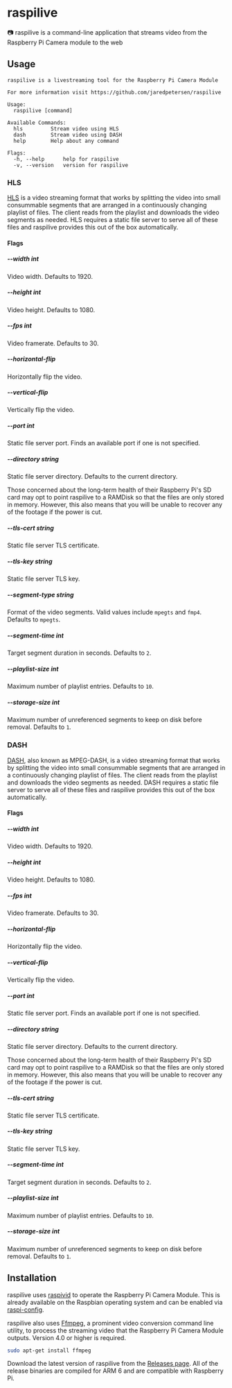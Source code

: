 # raspilive
📷 raspilive is a command-line application that streams video from the Raspberry Pi Camera module to the web

## Usage
```
raspilive is a livestreaming tool for the Raspberry Pi Camera Module

For more information visit https://github.com/jaredpetersen/raspilive

Usage:
  raspilive [command]

Available Commands:
  hls         Stream video using HLS
  dash        Stream video using DASH
  help        Help about any command

Flags:
  -h, --help      help for raspilive
  -v, --version   version for raspilive
```

### HLS
[HLS](https://en.wikipedia.org/wiki/HTTP_Live_Streaming) is a video streaming format that works by splitting the video
into small consummable segments that are arranged in a continuously changing playlist of files. The client reads from
the playlist and downloads the video segments as needed. HLS requires a static file server to serve all of these files
and raspilive provides this out of the box automatically.

#### Flags
##### --width int
Video width. Defaults to 1920.

##### --height int
Video height. Defaults to 1080.

##### --fps int
Video framerate. Defaults to 30.

##### --horizontal-flip
Horizontally flip the video.

##### --vertical-flip
Vertically flip the video.

##### --port int
Static file server port. Finds an available port if one is not specified.

##### --directory string
Static file server directory. Defaults to the current directory.

Those concerned about the long-term health of their Raspberry Pi's SD card may opt to point raspilive to a RAMDisk so
that the files are only stored in memory. However, this also means that you will be unable to recover any of the 
footage if the power is cut.

##### --tls-cert string
Static file server TLS certificate.

##### --tls-key string
Static file server TLS key.

##### --segment-type string
Format of the video segments. Valid values include `mpegts` and `fmp4`. Defaults to `mpegts`.

##### --segment-time int
Target segment duration in seconds. Defaults to `2`.

##### --playlist-size int
Maximum number of playlist entries. Defaults to `10`.

##### --storage-size int
Maximum number of unreferenced segments to keep on disk before removal. Defaults to `1`.

### DASH
[DASH](https://en.wikipedia.org/wiki/Dynamic_Adaptive_Streaming_over_HTTP), also known as MPEG-DASH, is a video
streaming format that works by splitting the video into small consummable segments that are arranged in a continuously
changing playlist of files. The client reads from the playlist and downloads the video segments as needed. DASH
requires a static file server to serve all of these files and raspilive provides this out of the box automatically.

#### Flags
##### --width int
Video width. Defaults to 1920.

##### --height int
Video height. Defaults to 1080.

##### --fps int
Video framerate. Defaults to 30.

##### --horizontal-flip
Horizontally flip the video.

##### --vertical-flip
Vertically flip the video.

##### --port int
Static file server port. Finds an available port if one is not specified.

##### --directory string
Static file server directory. Defaults to the current directory.

Those concerned about the long-term health of their Raspberry Pi's SD card may opt to point raspilive to a RAMDisk so
that the files are only stored in memory. However, this also means that you will be unable to recover any of the 
footage if the power is cut.

##### --tls-cert string
Static file server TLS certificate.

##### --tls-key string
Static file server TLS key.

##### --segment-time int
Target segment duration in seconds. Defaults to `2`.

##### --playlist-size int
Maximum number of playlist entries. Defaults to `10`.

##### --storage-size int
Maximum number of unreferenced segments to keep on disk before removal. Defaults to `1`.

## Installation
raspilive uses [raspivid](https://www.raspberrypi.org/documentation/usage/camera/raspicam/raspivid.md) to operate the
Raspberry Pi Camera Module. This is already available on the Raspbian operating system and can be enabled via 
[raspi-config](https://www.raspberrypi.org/documentation/configuration/raspi-config.md).

raspilive also uses [Ffmpeg](https://ffmpeg.org/), a prominent video conversion command line utility, to process the
streaming video that the Raspberry Pi Camera Module outputs. Version 4.0 or higher is required.
```zsh
sudo apt-get install ffmpeg
```

Download the latest version of raspilive from the [Releases page](https://github.com/jaredpetersen/raspi-live/releases).
All of the release binaries are compiled for ARM 6 and are compatible with Raspberry Pi.
